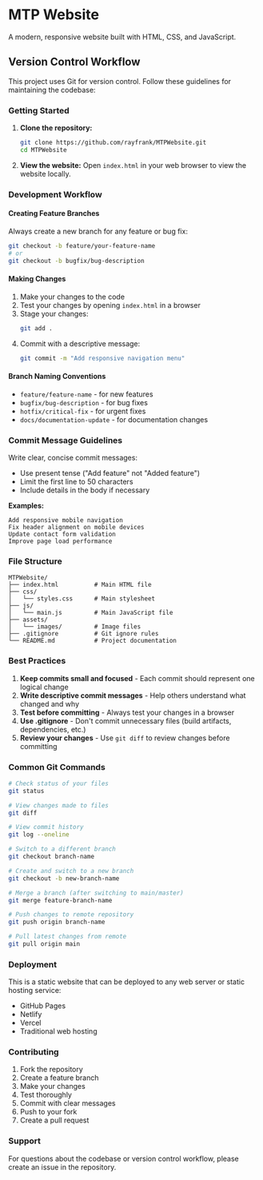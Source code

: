 # MTP Website

A modern, responsive website built with HTML, CSS, and JavaScript.

## Version Control Workflow

This project uses Git for version control. Follow these guidelines for maintaining the codebase:

### Getting Started

1. **Clone the repository:**
   ```bash
   git clone https://github.com/rayfrank/MTPWebsite.git
   cd MTPWebsite
   ```

2. **View the website:**
   Open `index.html` in your web browser to view the website locally.

### Development Workflow

#### Creating Feature Branches
Always create a new branch for any feature or bug fix:
```bash
git checkout -b feature/your-feature-name
# or
git checkout -b bugfix/bug-description
```

#### Making Changes
1. Make your changes to the code
2. Test your changes by opening `index.html` in a browser
3. Stage your changes:
   ```bash
   git add .
   ```
4. Commit with a descriptive message:
   ```bash
   git commit -m "Add responsive navigation menu"
   ```

#### Branch Naming Conventions
- `feature/feature-name` - for new features
- `bugfix/bug-description` - for bug fixes
- `hotfix/critical-fix` - for urgent fixes
- `docs/documentation-update` - for documentation changes

### Commit Message Guidelines

Write clear, concise commit messages:
- Use present tense ("Add feature" not "Added feature")
- Limit the first line to 50 characters
- Include details in the body if necessary

**Examples:**
```
Add responsive mobile navigation
Fix header alignment on mobile devices
Update contact form validation
Improve page load performance
```

### File Structure

```
MTPWebsite/
├── index.html          # Main HTML file
├── css/
│   └── styles.css      # Main stylesheet
├── js/
│   └── main.js         # Main JavaScript file
├── assets/
│   └── images/         # Image files
├── .gitignore          # Git ignore rules
└── README.md           # Project documentation
```

### Best Practices

1. **Keep commits small and focused** - Each commit should represent one logical change
2. **Write descriptive commit messages** - Help others understand what changed and why
3. **Test before committing** - Always test your changes in a browser
4. **Use .gitignore** - Don't commit unnecessary files (build artifacts, dependencies, etc.)
5. **Review your changes** - Use `git diff` to review changes before committing

### Common Git Commands

```bash
# Check status of your files
git status

# View changes made to files
git diff

# View commit history
git log --oneline

# Switch to a different branch
git checkout branch-name

# Create and switch to a new branch
git checkout -b new-branch-name

# Merge a branch (after switching to main/master)
git merge feature-branch-name

# Push changes to remote repository
git push origin branch-name

# Pull latest changes from remote
git pull origin main
```

### Deployment

This is a static website that can be deployed to any web server or static hosting service:
- GitHub Pages
- Netlify
- Vercel
- Traditional web hosting

### Contributing

1. Fork the repository
2. Create a feature branch
3. Make your changes
4. Test thoroughly
5. Commit with clear messages
6. Push to your fork
7. Create a pull request

### Support

For questions about the codebase or version control workflow, please create an issue in the repository.